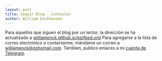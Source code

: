 ```yaml
---
layout: post
title: Seguir Blog - Contactar
author: William Enckhausen
---
```


Para aquellos que siguen el blog por un lector, la direcciòn se ha actualizado a <a href="https://williamenck.github.io/es/feed.xml">williamenck.github.io/es/feed.xml</a>  Para agregarse a la lista de correo electrónico o contactarme, mándame un correo a [williamenck@zohomail.com](mailto:williamenck@zohomail.com). Támbien, publico enlaces a mí [cuenta de Telegram](https://t.me/williamenck).
